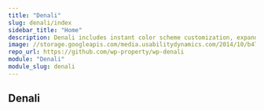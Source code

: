 ```yaml
---
title: "Denali"
slug: denali/index
sidebar_title: "Home"
description: Denali includes instant color scheme customization, expandable custom header with property search, integrated social media icons, automated child theme installation, and endless layout options!
image: //storage.googleapis.com/media.usabilitydynamics.com/2014/10/b47f84d8-wpproperty-theme-denali-icon-300x300.png
repo_url: https://github.com/wp-property/wp-denali
module: "Denali"
module_slug: denali
---
```


## Denali
